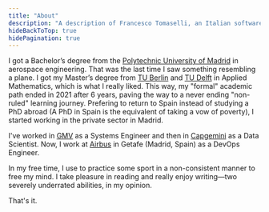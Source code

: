```yaml
---
title: "About"
description: "A description of Francesco Tomaselli, an Italian software engineer."
hideBackToTop: true
hidePagination: true
---
```


I got a Bachelor’s degree from the [Polytechnic University of Madrid](https://www.etsiae.upm.es/) in aerospace engineering. That was the last time I saw something resembling a plane. I got my Master’s degree from [TU Berlin](https://www.tu.berlin/) and [TU Delft](https://www.tudelft.nl/en/) in Applied Mathematics, which is what I really liked. This way, my "formal" academic path ended in 2021 after 6 years, paving the way to a never ending "non-ruled" learning journey. Prefering to return to Spain instead of studying a PhD abroad (A PhD in Spain is the equivalent of taking a vow of poverty), I started working in the private sector in Madrid.

I've worked in [GMV](https://gmv.com/es-es) as a Systems Engineer and then in [Capgemini](https://www.capgemini.com/) as a Data Scientist. Now, I work at [Airbus](https://www.airbus.com/en) in Getafe (Madrid, Spain) as a DevOps Engineer. 


In my free time, I use to practice some sport in a non-consistent manner to free my mind. I take pleasure in reading and really enjoy writing—two severely underrated abilities, in my opinion.


That's it. 
